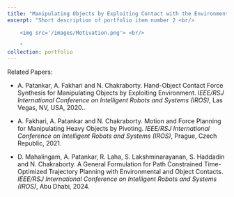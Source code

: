 ```yaml
---
title: "Manipulating Objects by Exploiting Contact with the Environment"
excerpt: "Short description of portfolio item number 2 <br/>

    <img src='/images/Motivation.png'> <br/>
    
    "
collection: portfolio
---
```


Related Papers: 
* A. Patankar, A. Fakhari and N. Chakraborty. Hand-Object Contact Force Synthesis for Manipulating Objects by Exploiting Environment. <i>IEEE/RSJ International Conference on Intelligent Robots and Systems (IROS)</i>, Las Vegas, NV, USA, 2020..

* A. Fakhari, A. Patankar and N. Chakraborty. Motion and Force Planning for Manipulating Heavy Objects by Pivoting. <i>IEEE/RSJ International Conference on Intelligent Robots and Systems (IROS)</i>, Prague, Czech Republic, 2021.

* D. Mahalingam, A. Patankar, R. Laha, S. Lakshminarayanan, S. Haddadin and N. Chakraborty. A General Formulation for Path Constrained Time-Optimized Trajectory Planning with Environmental and Object Contacts. <i>IEEE/RSJ International Conference on Intelligent Robots and Systems (IROS)</i>, Abu Dhabi, 2024.